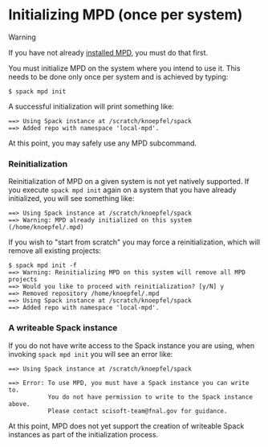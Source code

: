 # Initializing MPD (once per system)

> [!WARNING]
> If you have not already [installed MPD](Installation.md), you must do that first.

You must initialize MPD on the system where you intend to use it.
This needs to be done only once per system and is achieved by typing:

```console
$ spack mpd init
```

A successful initialization will print something like:

``` console
==> Using Spack instance at /scratch/knoepfel/spack
==> Added repo with namespace 'local-mpd'.
```

At this point, you may safely use any MPD subcommand.

### Reinitialization

Reinitialization of MPD on a given system is not yet natively
supported.  If you execute `spack mpd init` again on a system that you
have already initialized, you will see something like:

``` console
==> Using Spack instance at /scratch/knoepfel/spack
==> Warning: MPD already initialized on this system (/home/knoepfel/.mpd)
```

If you wish to "start from scratch" you may force a reinitialization, which will remove
all existing projects:

```console
$ spack mpd init -f
==> Warning: Reinitializing MPD on this system will remove all MPD projects
==> Would you like to proceed with reinitialization? [y/N] y
==> Removed repository /home/knoepfel/.mpd
==> Using Spack instance at /scratch/knoepfel/spack
==> Added repo with namespace 'local-mpd'.
```

### A writeable Spack instance

If you do not have write access to the Spack instance you are using,
when invoking `spack mpd init` you will see an error like:

```console
==> Using Spack instance at /scratch/knoepfel/spack

==> Error: To use MPD, you must have a Spack instance you can write to.
           You do not have permission to write to the Spack instance above.
           Please contact scisoft-team@fnal.gov for guidance.
```

At this point, MPD does not yet support the creation of writeable
Spack instances as part of the initialization process.
